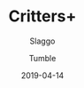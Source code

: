---
title: Critters+
description: Adds new features to BoxCritters to improve your experience!
icon: https://raw.githubusercontent.com/slaggo/CrittersPlus/master/icon.png
date: 2019-04-14
author:
  - Slaggo
  - Tumble
buttons:
  - name: Install
    href: https://github.com/boxcrittersmods/CrittersPlus/raw/master/crittersplus.user.js
  - name: Source
    href: https://github.com/boxcrittersmods/CrittersPlus
    type: 1
userscript: true
recommend: true
featured: true
customData:
  bcmacro-api: required
  modial: optional
---